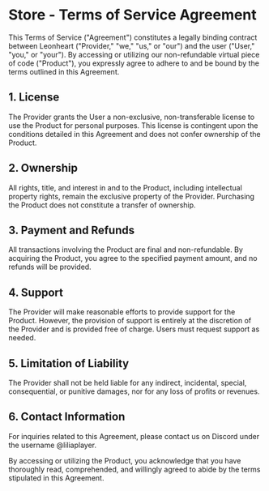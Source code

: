 # Store - Terms of Service Agreement

This Terms of Service ("Agreement") constitutes a legally binding contract between Leonheart ("Provider," "we," "us," or "our") and the user ("User," "you," or "your"). By accessing or utilizing our non-refundable virtual piece of code ("Product"), you expressly agree to adhere to and be bound by the terms outlined in this Agreement.

## 1. License

The Provider grants the User a non-exclusive, non-transferable license to use the Product for personal purposes. This license is contingent upon the conditions detailed in this Agreement and does not confer ownership of the Product.

## 2. Ownership

All rights, title, and interest in and to the Product, including intellectual property rights, remain the exclusive property of the Provider. Purchasing the Product does not constitute a transfer of ownership.

## 3. Payment and Refunds

All transactions involving the Product are final and non-refundable. By acquiring the Product, you agree to the specified payment amount, and no refunds will be provided.

## 4. Support

The Provider will make reasonable efforts to provide support for the Product. However, the provision of support is entirely at the discretion of the Provider and is provided free of charge. Users must request support as needed.

## 5. Limitation of Liability

The Provider shall not be held liable for any indirect, incidental, special, consequential, or punitive damages, nor for any loss of profits or revenues.

## 6. Contact Information

For inquiries related to this Agreement, please contact us on Discord under the username @liliaplayer.

By accessing or utilizing the Product, you acknowledge that you have thoroughly read, comprehended, and willingly agreed to abide by the terms stipulated in this Agreement.